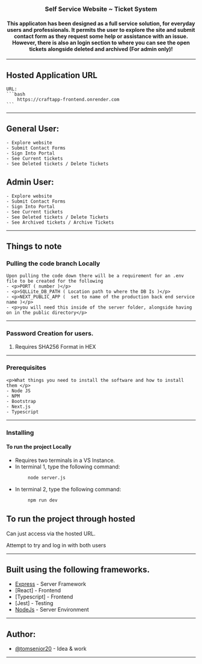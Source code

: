 <h3 align="center">Self Service Website ~ Ticket System</h3>
<div align="center">
    <h4>This applicaton has been designed as a full service solution, for everyday users and professionals. It permits the user to explore the site and submit contact form as they request some help or assistance with an issue. However, there is also an login section to where you can see the open tickets alongside deleted and archived (For admin only)! </h4>
</div>

--- 
## Hosted Application URL 
    URL:
    ```bash
        https://craftapp-frontend.onrender.com
    ```
---     
## General User:
    - Explore website
    - Submit Contact Forms
    - Sign Into Portal
    - See Current tickets
    - See Deleted tickets / Delete Tickets

## Admin User:
    - Explore website
    - Submit Contact Forms
    - Sign Into Portal
    - See Current tickets
    - See Deleted tickets / Delete Tickets
    - See Archived tickets / Archive Tickets
---
## Things to note

### Pulling the code branch Locally
    Upon pulling the code down there will be a requirement for an .env file to be created for the following
    - <p>PORT ( number )</p>
    - <p>SQLLite_DB_PATH ( Location path to where the DB Is )</p> 
    - <p>NEXT_PUBLIC_APP (  set to name of the production back end service name )</p> 
    - <p>you will need this inside of the server folder, alongside having on in the public directory</p> 
--- 
### Password Creation for users.
1) Requires SHA256 Format in HEX
--- 
### Prerequisites
    <p>What things you need to install the software and how to install them </p>
    - Node JS
    - NPM
    - Bootstrap
    - Next.js
    - Typescript
--- 
### Installing

#### To run the project Locally
- Requires two terminals in a VS Instance.
- In terminal 1, type the following command: 
```bash
        node server.js
``` 
- In terminal 2, type the following command:
```bash
        npm run dev
```
## To run the project through hosted
<p> Can just access via the hosted URL.</p>
<p>Attempt to try and log in with both users</p>

--- 

## Built using the following frameworks.
- [Express](https://expressjs.com/) - Server Framework
- [React] - Frontend
- [Typescript] - Frontend
- [Jest] - Testing
- [NodeJs](https://nodejs.org/en/) - Server Environment
---
## Author:
- [@tomsenior20](https://github.com/tomsenior20) - Idea & work
---